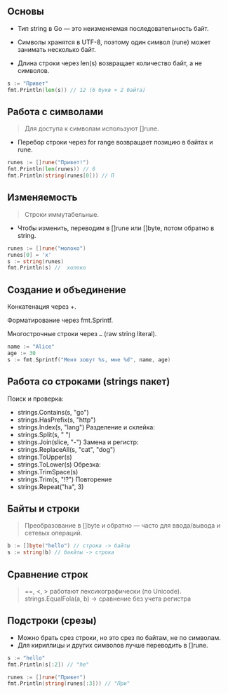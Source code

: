 ## Основы

- Тип string в Go — это неизменяемая последовательность байт.

- Символы хранятся в UTF-8, поэтому один символ (rune) может занимать несколько байт.

- Длина строки через len(s) возвращает количество байт, а не символов.

```go
s := "Привет"
fmt.Println(len(s)) // 12 (6 букв × 2 байта)
```

## Работа с символами
> Для доступа к символам используют []rune.

- Перебор строки через for range возвращает позицию в байтах и rune.
```go
runes := []rune("Привет!")
fmt.Println(len(runes)) // 6
fmt.Println(string(runes[0])) // П
```


## Изменяемость
> Строки иммутабельные.

- Чтобы изменить, переводим в []rune или []byte, потом обратно в string.
```go
runes := []rune("молоко")
runes[0] = 'x'
s := string(runes)
fmt.Println(s) //  холоко
```

## Создание и объединение
Конкатенация через +.

Форматирование через fmt.Sprintf.

Многострочные строки через `…` (raw string literal).
```go
name := "Alice"
age := 30
s := fmt.Sprintf("Меня зовут %s, мне %d", name, age)
```

## Работа со строками (strings пакет)

Поиск и проверка:
- strings.Contains(s, "go")
- strings.HasPrefix(s, "http")
- strings.Index(s, "lang")
Разделение и склейка:
- strings.Split(s, " ")
- strings.Join(slice, "-")
Замена и регистр:
- strings.ReplaceAll(s, "cat", "dog")
- strings.ToUpper(s)
- strings.ToLower(s)
Обрезка:
- strings.TrimSpace(s)
- strings.Trim(s, "!?")
Повторение
- strings.Repeat("ha", 3)

## Байты и строки

> Преобразование в []byte и обратно — часто для ввода/вывода и сетевых операций.
```go
b := []byte("hello") // строка -> байты
s := string(b) // бакйты -> строка
```

## Сравнение строк

> ==, <, > работают лексикографически (по Unicode).
strings.EqualFola(a, b) -> сравнение без учета регистра


## Подстроки (срезы)
- Можно брать срез строки, но это срез по байтам, не по символам.
- Для кириллицы и других символов лучше переводить в []rune.
```go
s := "hello"
fmt.Println(s[:2]) // "he"

runes := []rune("Привет")
fmt.Println(string(runes[:3])) // "При"
```